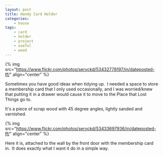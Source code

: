 ```yaml
---
layout: post
title: Handy Card Holder
categories:
    - house
tags:
    - card
    - holder
    - project
    - useful
    - wood
---
```








{% img src="https://www.flickr.com/photos/seryckd/53432778197/in/dateposted-ff/"    align="center" %}


Sometimes you have good ideas when tidying up. I needed a space to store a membership card that I only used occasionally, and I was worried/knew that putting it in a drawer would cause it to move to the Place that Lost Things go to.




It's a piece of scrap wood with 45 degree angles, lightly sanded and varnished.




{% img src="https://www.flickr.com/photos/seryckd/53433697936/in/dateposted-ff/"    align="center" %}


Here it is, attached to the wall by the front door with the membership card in. It does exactly what I want it do in a simple way.







